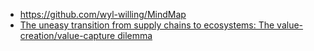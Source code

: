 - https://github.com/wyl-willing/MindMap
- [The uneasy transition from supply chains to ecosystems: The value-creation/value-capture dilemma](https://www.emerald.com/insight/content/doi/10.1108/MD-06-2013-0329/full/html)